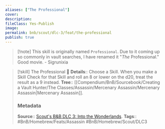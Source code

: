 ```yaml
---
aliases: ["The Professional"]
cover: 
description: 
fileClass: Yes-Publish
image: 
permalink: bnb/scout/dlc-3/feat/the-professional
publish: true
---
```


>[!note] This skill is originally named `Professional`. Due to it coming up so commonly in vault searches, I have renamed it "*The* Professional." Good movie. - Sigrunixia

> [!skill] The Professional 🍻
> **Details**:: Choose a Skill. When you make a Skill Check for that Skill and roll an 8 or lower on the d20, treat the result as a 9 instead.
> **Tree**:: [[Compendium/BnB/Sourcebook/Creating a Vault Hunter/The Classes/Assassin/Mercenary Assassin/Mercenary Assassin|Mercenary Assassin]].
> ### Metadata
> **Source**:: [Scout's B&B DLC 3: Into the Wonderlands](https://docs.google.com/document/d/1MLOgrWwcLNTnP9PuXrKiLImy7SUh4hXO8arVUAlmdp0/edit).
> **Tags**:: #BnB/Homebrew/Feats/Assassin #BnB/Homebrew/Scout/DLC3

